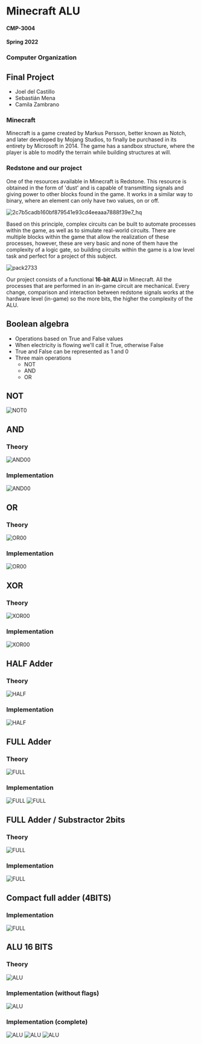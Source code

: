 # Minecraft ALU

#### CMP-3004

#### Spring 2022

### Computer Organization

## Final Project

- Joel del Castillo
- Sebastián Mena
- Camila Zambrano

### Minecraft

Minecraft is a game created by Markus Persson, better known as Notch, and later developed by Mojang Studios, to finally be purchased in its entirety by Microsoft in 2014. The game has a sandbox structure, where the player is able to modify the terrain while building structures at will.

### Redstone and our project

One of the resources available in Minecraft is Redstone. This resource is obtained in the form of 'dust' and is capable of transmitting signals and giving power to other blocks found in the game. It works in a similar way to binary, where an element can only have two values, on or off.

![2c7b5cadb160bf879541e93cd4eeaaa7888f39e7_hq](https://user-images.githubusercontent.com/72953477/166343875-f7f1fbd3-086c-4adf-97fe-46ef28cb4c2f.jpg)

Based on this principle, complex circuits can be built to automate processes within the game, as well as to simulate real-world circuits. There are multiple blocks within the game that allow the realization of these processes, however, these are very basic and none of them have the complexity of a logic gate, so building circuits within the game is a low level task and perfect for a project of this subject.

![pack2733](https://user-images.githubusercontent.com/72953477/166343647-7469275a-2b7b-4127-80f6-f3422f2d7d4e.png)

Our project consists of a functional **16-bit ALU** in Minecraft. All the processes that are performed in an in-game circuit are mechanical. Every change, comparison and interaction between redstone signals works at the hardware level (in-game) so the more bits, the higher the complexity of the ALU.

## Boolean algebra

- Operations based on True and False values
- When electricity is flowing we'll call it True, otherwise False
- True and False can be represented as 1 and 0
- Three main operations
  - NOT
  - AND
  - OR

## NOT

![NOT0](./Images/NOT/NOTI.png)

## AND

### Theory

![AND00](./Images/AND/AND.png)

### Implementation

![AND00](./Images/AND/ANDI.png)

## OR

### Theory

![OR00](./Images/OR/OR.png)

### Implementation

![OR00](./Images/OR/ORI.png)

## XOR

### Theory

![XOR00](./Images/XOR/XOR.png)

### Implementation

![XOR00](./Images/XOR/XORI.png)

## HALF Adder

### Theory

![HALF](./Images/HALF/HALF.png)

### Implementation

![HALF](./Images/HALF/HALFI.png)

## FULL Adder

### Theory

![FULL](./Images/FULL/FULL.png)

### Implementation

![FULL](./Images/FULL/10.png)
![FULL](./Images/FULL/11.png)

## FULL Adder / Substractor 2bits

### Theory

![FULL](./Images/FULL/Adder-Substractor.png)

### Implementation

![FULL](./Images/FULL/Adder-SubstractorI.png)

## Compact full adder (4BITS)

### Implementation

![FULL](./Images/FULL/CompactAdder.png)

## ALU 16 BITS

### Theory

![ALU](./Images/ALU/ALU16bits.png)

### Implementation (without flags)

![ALU](./Images/ALU/ALUNoFlags.png)

### Implementation (complete)

![ALU](./Images/ALU/ALUC.png)
![ALU](./Images/ALU/ALUC1.png)
![ALU](./Images/ALU/ALUC2.png)
